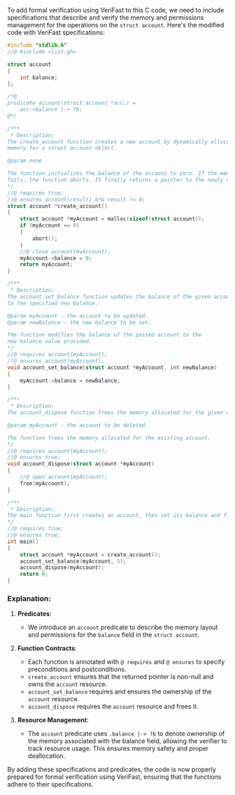 To add formal verification using VeriFast to this C code, we need to include specifications that describe and verify the memory and permissions management for the operations on the `struct account`. Here's the modified code with VeriFast specifications:

```c
#include "stdlib.h"
//@ #include <list.gh>

struct account
{
    int balance;
};

/*@
predicate account(struct account *acc;) =
    acc->balance |-> ?b;
@*/

/***
 * Description:
The create_account function creates a new account by dynamically allocating
memory for a struct account object.

@param none

The function initializes the balance of the account to zero. If the memory allocation
fails, the function aborts. It finally returns a pointer to the newly created account.
*/
//@ requires true;
//@ ensures account(result) &*& result != 0;
struct account *create_account()
{
    struct account *myAccount = malloc(sizeof(struct account));
    if (myAccount == 0)
    {
        abort();
    }
    //@ close account(myAccount);
    myAccount->balance = 0;
    return myAccount;
}

/***
 * Description:
The account_set_balance function updates the balance of the given account
to the specified new balance.

@param myAccount - the account to be updated.
@param newBalance - the new balance to be set.

The function modifies the balance of the passed account to the
new balance value provided.
*/
//@ requires account(myAccount);
//@ ensures account(myAccount);
void account_set_balance(struct account *myAccount, int newBalance)
{
    myAccount->balance = newBalance;
}

/***
 * Description:
The account_dispose function frees the memory allocated for the given account.

@param myAccount - the account to be deleted.

The function frees the memory allocated for the existing account.
*/
//@ requires account(myAccount);
//@ ensures true;
void account_dispose(struct account *myAccount)
{
    //@ open account(myAccount);
    free(myAccount);
}

/***
 * Description:
The main function first creates an account, then set its balance and finally dispose that account.
*/
//@ requires true;
//@ ensures true;
int main()
{
    struct account *myAccount = create_account();
    account_set_balance(myAccount, 5);
    account_dispose(myAccount);
    return 0;
}
```

### Explanation:
1. **Predicates**: 
   - We introduce an `account` predicate to describe the memory layout and permissions for the `balance` field in the `struct account`.

2. **Function Contracts**:
   - Each function is annotated with `@ requires` and `@ ensures` to specify preconditions and postconditions.
   - `create_account` ensures that the returned pointer is non-null and owns the `account` resource.
   - `account_set_balance` requires and ensures the ownership of the `account` resource.
   - `account_dispose` requires the `account` resource and frees it.

3. **Resource Management**:
   - The `account` predicate uses `.balance |-> ?b` to denote ownership of the memory associated with the balance field, allowing the verifier to track resource usage. This ensures memory safety and proper deallocation.
  
By adding these specifications and predicates, the code is now properly prepared for formal verification using VeriFast, ensuring that the functions adhere to their specifications. 
